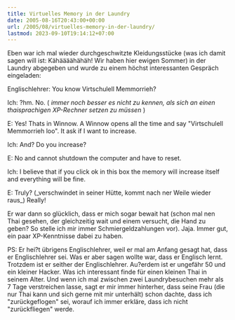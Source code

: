 ```yaml
---
title: Virtuelles Memory in der Laundry
date: 2005-08-16T20:43:00+00:00
url: /2005/08/virtuelles-memory-in-der-laundry/
lastmod: 2023-09-10T19:14:12+07:00
---
```

Eben war ich mal wieder durchgeschwitzte Kleidungsstücke (was ich damit sagen will ist: Kähäääähähäh! Wir haben hier ewigen Sommer) in der Laundry abgegeben und wurde zu einem höchst interessanten Gespräch eingeladen:

Englischlehrer: You know Virtschulell Memmorrieh?

Ich: ?hm. No. ( _immer noch besser es nicht zu kennen, als sich an einen thaisprachigen XP-Rechner setzen zu müssen_ )

E: Yes! Thats in Winnow. A Winnow opens all the time and say "Virtschulell Memmorrieh loo". It ask if I want to increase.

Ich: And? Do you increase?

E: No and cannot shutdown the computer and have to reset.

Ich: I believe that if you click ok in this box the memory will increase itself and everything will be fine.

E: Truly? (\_verschwindet in seiner Hütte, kommt nach ner Weile wieder raus\_) Really!

Er war dann so glücklich, dass er mich sogar bewait hat (schon mal nen Thai gesehen, der gleichzeitig wait und einem versucht, die Hand zu geben? So stelle ich mir immer Schmiergeldzahlungen vor). Jaja. Immer gut, ein paar XP-Kenntnisse dabei zu haben.

PS: Er hei?t übrigens Englischlehrer, weil er mal am Anfang gesagt hat, dass er Englischlehrer sei. Was er aber sagen wollte war, dass er Englisch lernt. Trotzdem ist er seither der Englischlehrer. Au?erdem ist er ungefähr 50 und ein kleiner Hacker. Was ich interessant finde für einen kleinen Thai in seinem Alter. Und wenn ich mal zwischen zwei Laundrybesuchen mehr als 7 Tage verstreichen lasse, sagt er mir immer hinterher, dass seine Frau (die nur Thai kann und sich gerne mit mir unterhält) schon dachte, dass ich "zurückgeflogen" sei, worauf ich immer erkläre, dass ich nicht "zurückfliegen" werde.
